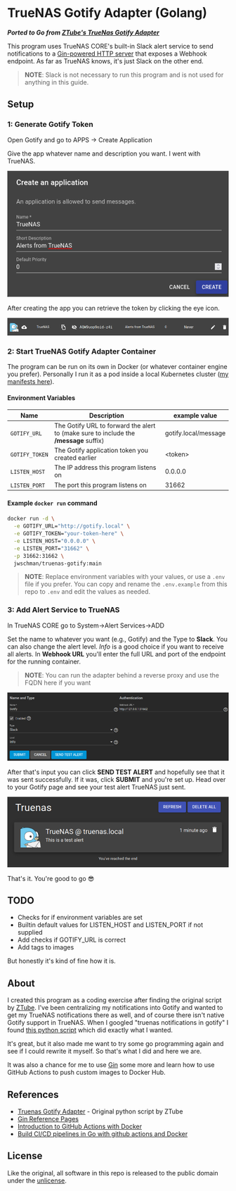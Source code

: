 # TrueNAS Gotify Adapter (Golang)

***Ported to Go from [ZTube's TrueNas Gotify Adapter](https://github.com/ZTube/truenas-gotify-adapter/tree/main)***

This program uses TrueNAS CORE's built-in Slack alert service to send notifications to a [Gin-powered HTTP server](https://github.com/gin-gonic/gin) that exposes a Webhook endpoint.  As far as TrueNAS knows, it's just Slack on the other end.

> **NOTE**: Slack is not necessary to run this program and is not used for anything in this guide.

## Setup

### 1: Generate Gotify Token

Open Gotify and go to APPS -> Create Application

Give the app whatever name and description you want.  I went with TrueNAS.

![Naming Gotify App](images/create-gotify-app.png)

After creating the app you can retrieve the token by clicking the eye icon.

![Getting Gotify Token](images/get-gotify-token.png)

### 2: Start TrueNAS Gotify Adapter Container

The program can be run on its own in Docker (or whatever container engine you prefer).  Personally I run it as a pod inside a local Kubernetes cluster ([my manifests here](kubernetes-manifests/readme.md)).

#### Environment Variables

| Name | Description | example value |
| --- | --- | --- |
| `GOTIFY_URL` | The Gotify URL to forward the alert to (make sure to include the **/message** suffix) | gotify.local/message  |
| `GOTIFY_TOKEN` | The Gotify application token you created earlier | \<token> |
| `LISTEN_HOST` | The IP address this program listens on | 0.0.0.0 |
| `LISTEN_PORT` | The port this program listens on | 31662 |

#### Example `docker run` command

```bash
docker run -d \
  -e GOTIFY_URL="http://gotify.local" \
  -e GOTIFY_TOKEN="your-token-here" \
  -e LISTEN_HOST="0.0.0.0" \
  -e LISTEN_PORT="31662" \
  -p 31662:31662 \
  jwschman/truenas-gotify:main
```

> **NOTE**: Replace environment variables with your values, or use a `.env` file if you prefer.  You can copy and rename the `.env.example` from this repo to `.env` and edit the values as needed.

### 3: Add Alert Service to TrueNAS

In TrueNAS CORE go to System->Alert Services->ADD

Set the name to whatever you want (e.g., Gotify) and the Type to **Slack**.  You can also change the alert level.  *Info* is a good choice if you want to receive all alerts.  In **Webhook URL** you'll enter the full URL and port of the endpoint for the running container.

> **NOTE**: You can run the adapter behind a reverse proxy and use the FQDN here if you want

![Setting TrueNAS alert service](images/set-truenas-alert-service.png)

After that's input you can click **SEND TEST ALERT** and hopefully see that it was sent successfully.  If it was, click **SUBMIT** and you're set up.  Head over to your Gotify page and see your test alert TrueNAS just sent.

![Gotify test alert](images/gotify-test-alert.png)

That's it.  You're good to go 😎

## TODO

- Checks for if environment variables are set
- Builtin default values for LISTEN_HOST and LISTEN_PORT if not supplied
- Add checks if GOTIFY_URL is correct
- Add tags to images

But honestly it's kind of fine how it is.

## About

I created this program as a coding exercise after finding the original script by [ZTube](https://github.com/ZTube).  I've been centralizing my notifications into Gotify and wanted to get my TrueNAS notifications there as well, and of course there isn't native Gotify support in TrueNAS.  When I googled "truenas notifications in gotify" I found [this python script](https://github.com/ZTube/truenas-gotify-adapter/tree/main) which did exactly what I wanted.

It's great, but it also made me want to try some go programming again and see if I could rewrite it myself.  So that's what I did and here we are.

It was also a chance for me to use [Gin](https://github.com/gin-gonic/gin) some more and learn how to use GitHub Actions to push custom images to Docker Hub.

## References

- [Truenas Gotify Adapter](https://github.com/ZTube/truenas-gotify-adapter/tree/main) - Original python script by ZTube
- [Gin Reference Pages](<https://pkg.go.dev/github.com/gin-gonic/gin#section-readme>)
- [Introduction to GitHub Actions with Docker](https://docs.docker.com/guides/gha/)
- [Build CI/CD pipelines in Go with github actions and Docker](https://dev.to/gopher/build-ci-cd-pipelines-in-go-with-github-actions-and-dockers-1ko7)

## License

Like the original, all software in this repo is released to the public domain under the [unlicense](https://unlicense.org/).
